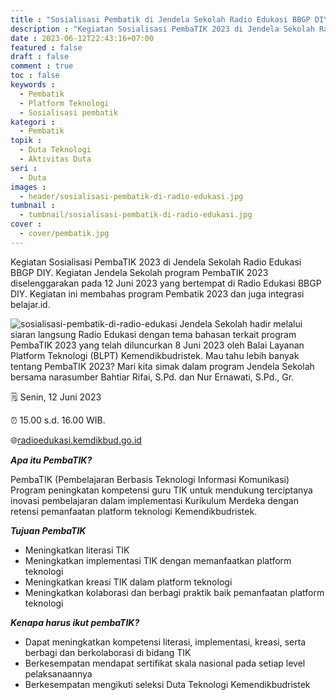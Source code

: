 ```yaml
---
title : "Sosialisasi Pembatik di Jendela Sekolah Radio Edukasi BBGP DIY"
description : "Kegiatan Sosialisasi PembaTIK 2023 di Jendela Sekolah Radio Edukasi BBGP DIY"
date : 2023-06-12T22:43:16+07:00
featured : false
draft : false
comment : true
toc : false
keywords : 
  - Pembatik
  - Platform Teknologi
  - Sosialisasi pembatik
kategori : 
  - Pembatik
topik :
  - Duta Teknologi
  - Aktivitas Duta
seri : 
  - Duta
images : 
  - header/sosialisasi-pembatik-di-radio-edukasi.jpg
tumbnail : 
  - tumbnail/sosialisasi-pembatik-di-radio-edukasi.jpg
cover : 
  - cover/pembatik.jpg
---
```


Kegiatan Sosialisasi PembaTIK 2023 di Jendela Sekolah Radio Edukasi BBGP DIY. Kegiatan Jendela Sekolah program PembaTIK 2023 diselenggarakan pada 12 Juni 2023 yang bertempat di Radio Edukasi BBGP DIY. Kegiatan ini membahas program Pembatik 2023 dan juga integrasi belajar.id. 

![sosialisasi-pembatik-di-radio-edukasi](/images/pembatik/duta/sosialisasi-pembatik-jendela-sekolah.jpg)
Jendela Sekolah hadir melalui siaran langsung Radio Edukasi dengan tema bahasan terkait program PembaTIK 2023 yang telah diluncurkan 8 Juni 2023 oleh Balai Layanan Platform Teknologi (BLPT) Kemendikbudristek. Mau tahu lebih banyak tentang PembaTIK 2023? Mari kita simak dalam program Jendela Sekolah bersama narasumber Bahtiar Rifai, S.Pd. dan Nur Ernawati, S.Pd., Gr.

🗒 Senin, 12 Juni 2023

⏰ 15.00 s.d. 16.00 WIB.

🌐[radioedukasi.kemdikbud.go.id](https://radioedukasi.kemdikbud.go.id)


***Apa itu PembaTIK?***

PembaTIK (Pembelajaran Berbasis Teknologi Informasi Komunikasi) 
Program peningkatan kompetensi guru TIK untuk mendukung terciptanya inovasi pembelajaran dalam implementasi Kurikulum Merdeka dengan retensi pemanfaatan platform teknologi Kemendikbudristek. 

***Tujuan PembaTIK***

- Meningkatkan literasi TIK
- Meningkatkan implementasi TIK dengan memanfaatkan platform teknologi
- Meningkatkan kreasi TIK dalam platform teknologi
- Meningkatkan kolaborasi dan berbagi praktik baik pemanfaatan platform teknologi

***Kenapa harus ikut pembaTIK?***

- Dapat meningkatkan kompetensi literasi, implementasi, kreasi, serta berbagi dan berkolaborasi di bidang TIK
- Berkesempatan mendapat sertifikat skala nasional pada setiap level pelaksanaannya
- Berkesempatan mengikuti seleksi Duta Teknologi Kemendikbudristek

